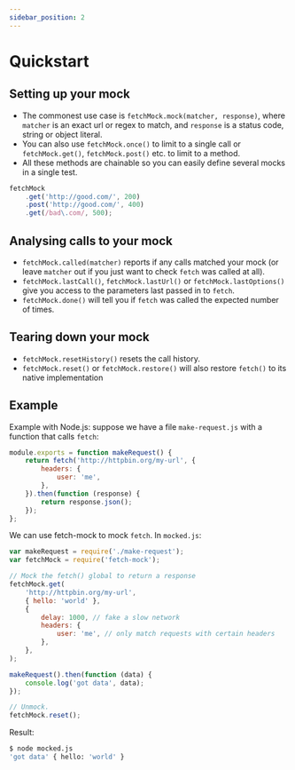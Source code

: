 ```yaml
---
sidebar_position: 2
---
```


# Quickstart

## Setting up your mock

- The commonest use case is `fetchMock.mock(matcher, response)`, where `matcher` is an exact url or regex to match, and `response` is a status code, string or object literal.
- You can also use `fetchMock.once()` to limit to a single call or `fetchMock.get()`, `fetchMock.post()` etc. to limit to a method.
- All these methods are chainable so you can easily define several mocks in a single test.

```javascript
fetchMock
	.get('http://good.com/', 200)
	.post('http://good.com/', 400)
	.get(/bad\.com/, 500);
```

## Analysing calls to your mock

- `fetchMock.called(matcher)` reports if any calls matched your mock (or leave `matcher` out if you just want to check `fetch` was called at all).
- `fetchMock.lastCall()`, `fetchMock.lastUrl()` or `fetchMock.lastOptions()` give you access to the parameters last passed in to `fetch`.
- `fetchMock.done()` will tell you if `fetch` was called the expected number of times.

## Tearing down your mock

- `fetchMock.resetHistory()` resets the call history.
- `fetchMock.reset()` or `fetchMock.restore()` will also restore `fetch()` to its native implementation

## Example

Example with Node.js: suppose we have a file `make-request.js` with a function that calls `fetch`:

```js
module.exports = function makeRequest() {
	return fetch('http://httpbin.org/my-url', {
		headers: {
			user: 'me',
		},
	}).then(function (response) {
		return response.json();
	});
};
```

We can use fetch-mock to mock `fetch`. In `mocked.js`:

```js
var makeRequest = require('./make-request');
var fetchMock = require('fetch-mock');

// Mock the fetch() global to return a response
fetchMock.get(
	'http://httpbin.org/my-url',
	{ hello: 'world' },
	{
		delay: 1000, // fake a slow network
		headers: {
			user: 'me', // only match requests with certain headers
		},
	},
);

makeRequest().then(function (data) {
	console.log('got data', data);
});

// Unmock.
fetchMock.reset();
```

Result:

```bash
$ node mocked.js
'got data' { hello: 'world' }
```
